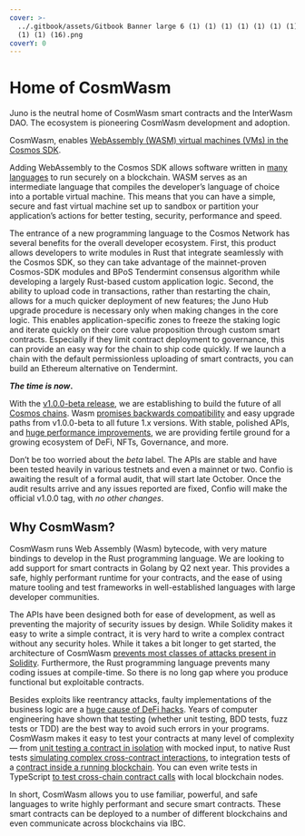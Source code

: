 ```yaml
---
cover: >-
  ../.gitbook/assets/Gitbook Banner large 6 (1) (1) (1) (1) (1) (1) (1) (1) (1)
  (1) (1) (16).png
coverY: 0
---
```


# Home of CosmWasm

Juno is the neutral home of CosmWasm smart contracts and the InterWasm DAO. The ecosystem is pioneering CosmWasm development and adoption.

CosmWasm, enables [WebAssembly (WASM) virtual machines (VMs) in the Cosmos SDK](https://medium.com/@interchain\_io/virtual-machines-take-off-in-the-cosmos-3d11bd6ae942).

Adding WebAssembly to the Cosmos SDK allows software written in [many languages](https://github.com/appcypher/awesome-wasm-langs/blob/master/README.md) to run securely on a blockchain. WASM serves as an intermediate language that compiles the developer’s language of choice into a portable virtual machine. This means that you can have a simple, secure and fast virtual machine set up to sandbox or partition your application’s actions for better testing, security, performance and speed.

The entrance of a new programming language to the Cosmos Network has several benefits for the overall developer ecosystem. First, this product allows developers to write modules in Rust that integrate seamlessly with the Cosmos SDK, so they can take advantage of the mainnet-proven Cosmos-SDK modules and BPoS Tendermint consensus algorithm while developing a largely Rust-based custom application logic. Second, the ability to upload code in transactions, rather than restarting the chain, allows for a much quicker deployment of new features; the Juno Hub upgrade procedure is necessary only when making changes in the core logic. This enables application-specific zones to freeze the staking logic and iterate quickly on their core value proposition through custom smart contracts. Especially if they limit contract deployment to governance, this can provide an easy way for the chain to ship code quickly. If we launch a chain with the default permissionless uploading of smart contracts, you can build an Ethereum alternative on Tendermint.

_**The time is now**_**.**

With the [v1.0.0-beta release](https://github.com/CosmWasm/cosmwasm/tree/v1.0.0-beta), we are establishing to build the future of all [Cosmos chains](https://cosmos.network/). Wasm [promises backwards compatibility](https://medium.com/cosmwasm/wen-cosmwasm-1-0-f83c3528187c) and easy upgrade paths from v1.0.0-beta to all future 1.x versions. With stable, polished APIs, and [huge performance improvements](https://medium.com/cosmwasm/wasmer-1-0-integrated-into-cosmwasm-2fa87437458c), we are providing fertile ground for a growing ecosystem of DeFi, NFTs, Governance, and more.

Don’t be too worried about the _beta_ label. The APIs are stable and have been tested heavily in various testnets and even a mainnet or two. Confio is awaiting the result of a formal audit, that will start late October. Once the audit results arrive and any issues reported are fixed, Confio will make the official v1.0.0 tag, with _no other changes_.

## Why CosmWasm? <a href="#ea4f" id="ea4f"></a>

CosmWasm runs Web Assembly (Wasm) bytecode, with very mature bindings to develop in the Rust programming language. We are looking to add support for smart contracts in Golang by Q2 next year. This provides a safe, highly performant runtime for your contracts, and the ease of using mature tooling and test frameworks in well-established languages with large developer communities.

The APIs have been designed both for ease of development, as well as preventing the majority of security issues by design. While Solidity makes it easy to write a simple contract, it is very hard to write a complex contract without any security holes. While it takes a bit longer to get started, the architecture of CosmWasm [prevents most classes of attacks present in Solidity](https://docs.cosmwasm.com/docs/0.16/architecture/smart-contracts). Furthermore, the Rust programming language prevents many coding issues at compile-time. So there is no long gap where you produce functional but exploitable contracts.

Besides exploits like reentrancy attacks, faulty implementations of the business logic are a [huge cause of DeFi hacks](https://defirate.com/opyn-hack/). Years of computer engineering have shown that testing (whether unit testing, BDD tests, fuzz tests or TDD) are the best way to avoid such errors in your programs. CosmWasm makes it easy to test your contracts at many level of complexity — from [unit testing a contract in isolation](https://github.com/CosmWasm/cw-plus/blob/main/contracts/cw20-base/src/contract.rs#L786-L831) with mocked input, to native Rust tests [simulating complex cross-contract interactions](https://github.com/CosmWasm/cw-plus/blob/main/contracts/cw3-flex-multisig/src/contract.rs#L528-L572), to integration tests of a [contract inside a running blockchain](https://github.com/CosmWasm/wasmd/blob/master/x/wasm/keeper/staking\_test.go#L225-L271). You can even write tests in TypeScript [to test cross-chain contract calls](https://github.com/confio/ts-relayer/blob/main/src/lib/cosmwasm.spec.ts#L152-L298) with local blockchain nodes.

In short, CosmWasm allows you to use familiar, powerful, and safe languages to write highly performant and secure smart contracts. These smart contracts can be deployed to a number of different blockchains and even communicate across blockchains via IBC.
